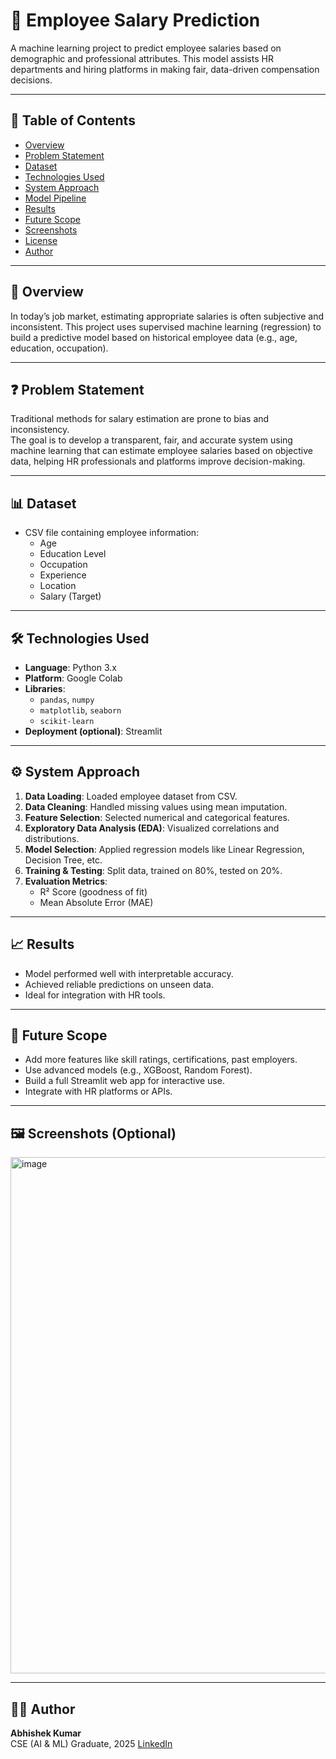 # 💼 Employee Salary Prediction

A machine learning project to predict employee salaries based on demographic and professional attributes. This model assists HR departments and hiring platforms in making fair, data-driven compensation decisions.

---

## 📌 Table of Contents
- [Overview](#overview)
- [Problem Statement](#problem-statement)
- [Dataset](#dataset)
- [Technologies Used](#technologies-used)
- [System Approach](#system-approach)
- [Model Pipeline](#model-pipeline)
- [Results](#results)
- [Future Scope](#future-scope)
- [Screenshots](#screenshots)
- [License](#license)
- [Author](#author)

---

## 🧠 Overview

In today’s job market, estimating appropriate salaries is often subjective and inconsistent. This project uses supervised machine learning (regression) to build a predictive model based on historical employee data (e.g., age, education, occupation).

---

## ❓ Problem Statement

Traditional methods for salary estimation are prone to bias and inconsistency.  
The goal is to develop a transparent, fair, and accurate system using machine learning that can estimate employee salaries based on objective data, helping HR professionals and platforms improve decision-making.

---

## 📊 Dataset

- CSV file containing employee information:
  - Age
  - Education Level
  - Occupation
  - Experience
  - Location
  - Salary (Target)

---

## 🛠 Technologies Used

- **Language**: Python 3.x
- **Platform**: Google Colab
- **Libraries**:
  - `pandas`, `numpy`
  - `matplotlib`, `seaborn`
  - `scikit-learn`
- **Deployment (optional)**: Streamlit

---

## ⚙️ System Approach

1. **Data Loading**: Loaded employee dataset from CSV.
2. **Data Cleaning**: Handled missing values using mean imputation.
3. **Feature Selection**: Selected numerical and categorical features.
4. **Exploratory Data Analysis (EDA)**: Visualized correlations and distributions.
5. **Model Selection**: Applied regression models like Linear Regression, Decision Tree, etc.
6. **Training & Testing**: Split data, trained on 80%, tested on 20%.
7. **Evaluation Metrics**: 
   - R² Score (goodness of fit)
   - Mean Absolute Error (MAE)

---

## 📈 Results

- Model performed well with interpretable accuracy.
- Achieved reliable predictions on unseen data.
- Ideal for integration with HR tools.

---

## 🚀 Future Scope

- Add more features like skill ratings, certifications, past employers.
- Use advanced models (e.g., XGBoost, Random Forest).
- Build a full Streamlit web app for interactive use.
- Integrate with HR platforms or APIs.

---

## 🖼 Screenshots (Optional)

<img width="1852" height="826" alt="image" src="https://github.com/user-attachments/assets/e64f718a-ef8d-4925-aa9f-d50899392afe" />

---
## 🙋‍♂️ Author

**Abhishek Kumar**  
CSE (AI & ML) Graduate, 2025
[LinkedIn](https://www.linkedin.com/in/abhishek-kr8789417601?utm_source=share&utm_campaign=share_via&utm_content=profile&utm_medium=android_app)

